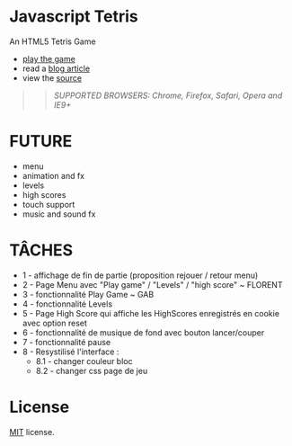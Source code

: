 Javascript Tetris
=================

An HTML5 Tetris Game

 * [play the game](http://codeincomplete.com/projects/tetris/)
 * read a [blog article](http://codeincomplete.com/posts/2011/10/10/javascript_tetris/)
 * view the [source](https://github.com/jakesgordon/javascript-tetris)

>> _*SUPPORTED BROWSERS*: Chrome, Firefox, Safari, Opera and IE9+_

FUTURE
======

 * menu
 * animation and fx
 * levels
 * high scores
 * touch support
 * music and sound fx

TÂCHES
======
* 1 - affichage de fin de partie (proposition rejouer / retour menu) 
* 2 - Page Menu avec "Play game" / "Levels" / "high score" ~ FLORENT
* 3 - fonctionnalité Play Game ~ GAB
* 4 - fonctionnalité Levels 
* 5 - Page High Score qui affiche les HighScores enregistrés en cookie avec option reset 
* 6 - fonctionnalité de musique de fond avec bouton lancer/couper 
* 7 - fonctionnalité pause 
* 8 - Resystilisé l'interface : 
    * 8.1 - changer couleur bloc
    * 8.2 - changer css page de jeu

License
=======

[MIT](http://en.wikipedia.org/wiki/MIT_License) license.


